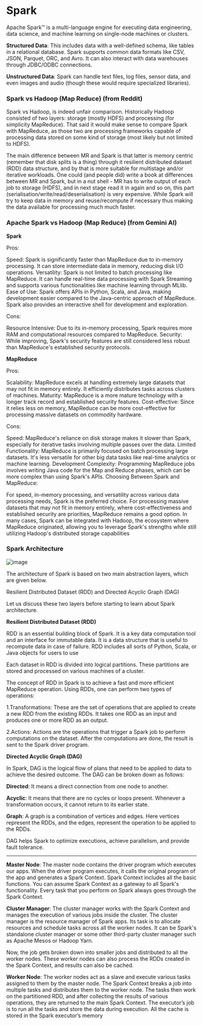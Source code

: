 # Spark

Apache Spark™ is a multi-language engine for executing data engineering, data science, and machine learning on single-node machines or clusters.

**Structured Data**: This includes data with a well-defined schema, like tables in a relational database. Spark supports common data formats like CSV, JSON, Parquet, ORC, and Avro. It can also interact with data warehouses through JDBC/ODBC connections.

**Unstructured Data**: Spark can handle text files, log files, sensor data, and even images and audio (though these would require specialized libraries).


### Spark vs Hadoop (Map Reduce) (from Reddit)

Spark vs Hadoop, is indeed unfair comparison. Historically Hadoop consisted of two layers: storage (mostly HDFS) and processing (for simplicity MapReduce). That said it would make sense to compare Spark with MapReduce, as those two are processing frameworks capable of processing data stored on some kind of storage (most likely but not limited to HDFS).

The main difference between MR and Spark is that latter is memory centric (remember that disk splits is a thing) through it resilient distributed dataset (RDD) data structure, and by that is more suitable for multistage and/or iterative workloads. One could (and people did) write a book at differences between MR and Spark, but in a nut shell - MR has to write output of each job to storage (HDFS), and in next stage read it in again and so on, this part (serialisation/write/read/deserialisation) is very expensive. While Spark will try to keep data in memory and reuse/recompute if necessary thus making the data available for processing much much faster.



### Apache Spark vs Hadoop (Map Reduce) (from Gemini AI)

**Spark**

Pros:

Speed: Spark is significantly faster than MapReduce due to in-memory processing. It can store intermediate data in memory, reducing disk I/O operations.
Versatility: Spark is not limited to batch processing like MapReduce. It can handle real-time data processing with Spark Streaming and supports various functionalities like machine learning through MLlib.
Ease of Use: Spark offers APIs in Python, Scala, and Java, making development easier compared to the Java-centric approach of MapReduce. Spark also provides an interactive shell for development and exploration.

Cons:

Resource Intensive: Due to its in-memory processing, Spark requires more RAM and computational resources compared to MapReduce.
Security: While improving, Spark's security features are still considered less robust than MapReduce's established security protocols.

**MapReduce**

Pros:

Scalability: MapReduce excels at handling extremely large datasets that may not fit in memory entirely. It efficiently distributes tasks across clusters of machines.
Maturity: MapReduce is a more mature technology with a longer track record and established security features.
Cost-effective: Since it relies less on memory, MapReduce can be more cost-effective for processing massive datasets on commodity hardware.

Cons:

Speed: MapReduce's reliance on disk storage makes it slower than Spark, especially for iterative tasks involving multiple passes over the data.
Limited Functionality: MapReduce is primarily focused on batch processing large datasets. It's less versatile for other big data tasks like real-time analytics or machine learning.
Development Complexity: Programming MapReduce jobs involves writing Java code for the Map and Reduce phases, which can be more complex than using Spark's APIs.
Choosing Between Spark and MapReduce:

For speed, in-memory processing, and versatility across various data processing needs, Spark is the preferred choice.
For processing massive datasets that may not fit in memory entirely, where cost-effectiveness and established security are priorities, MapReduce remains a good option.
In many cases, Spark can be integrated with Hadoop, the ecosystem where MapReduce originated, allowing you to leverage Spark's strengths while still utilizing Hadoop's distributed storage capabilities


### Spark Architecture
![image](https://github.com/dinesh0430/notes-for-learning/assets/32917000/0db19a99-e644-4053-9677-cde17635b4e6)

The architecture of Spark is based on two main abstraction layers, which are given below.

Resilient Distributed Dataset (RDD) and Directed Acyclic Graph (DAG)
 
Let us discuss these two layers before starting to learn about Spark architecture.

**Resilient Distributed Dataset (RDD)**

RDD is an essential building block of Spark. It is a key data computation tool and an interface for immutable data. It is a data structure that is useful to recompute data in case of failure. RDD includes all sorts of Python, Scala, or Java objects for users to use

Each dataset in RDD is divided into logical partitions. These partitions are stored and processed on various machines of a cluster.

The concept of RDD in Spark is to achieve a fast and more efficient MapReduce operation.
Using RDDs, one can perform two types of operations:

1.Transformations: These are the set of operations that are applied to create a new RDD from the existing RDDs. It takes one RDD as an input and produces one or more RDD as an output.

2.Actions: Actions are the operations that trigger a Spark job to perform computations on the dataset. After the computations are done, the result is sent to the Spark driver program.

**Directed Acyclic Graph (DAG)**

In Spark, DAG is the logical flow of plans that need to be applied to data to achieve the desired outcome. The DAG can be broken down as follows:

**Directed**: It means a direct connection from one node to another. 
 
**Acyclic**: It means that there are no cycles or loops present. Whenever a transformation occurs, it cannot return to its earlier state.
 
**Graph**: A graph is a combination of vertices and edges. Here vertices represent the RDDs, and the edges, represent the operation to be applied to the RDDs.
 
DAG helps Spark to optimize executions, achieve parallelism, and provide fault tolerance.

---

**Master Node**: The master node contains the driver program which executes our apps. When the driver program executes, it calls the original program of the app and generates a Spark Context. Spark Context includes all the basic functions. You can assume Spark Context as a gateway to all Spark's functionality. Every task that you perform on Spark always goes through the Spark Context. 

**Cluster Manager**: The cluster manager works with the Spark Context and manages the execution of various jobs inside the cluster. The cluster manager is the resource manager of Spark apps. Its task is to allocate resources and schedule tasks across all the worker nodes. It can be Spark's standalone cluster manager or some other third-party cluster manager such as Apache Mesos or Hadoop Yarn.

Now, the job gets broken down into smaller jobs and distributed to all the worker nodes. These worker nodes can also process the RDDs created in the Spark Context, and results can also be cached.

**Worker Node**: The worker nodes act as a slave and execute various tasks assigned to them by the master node. The Spark Context breaks a job into multiple tasks and distributes them to the worker node. The tasks then work on the partitioned RDD, and after collecting the results of various operations, they are returned to the main Spark Context. The executor’s job is to run all the tasks and store the data during execution. All the cache is stored in the Spark executor’s memory
